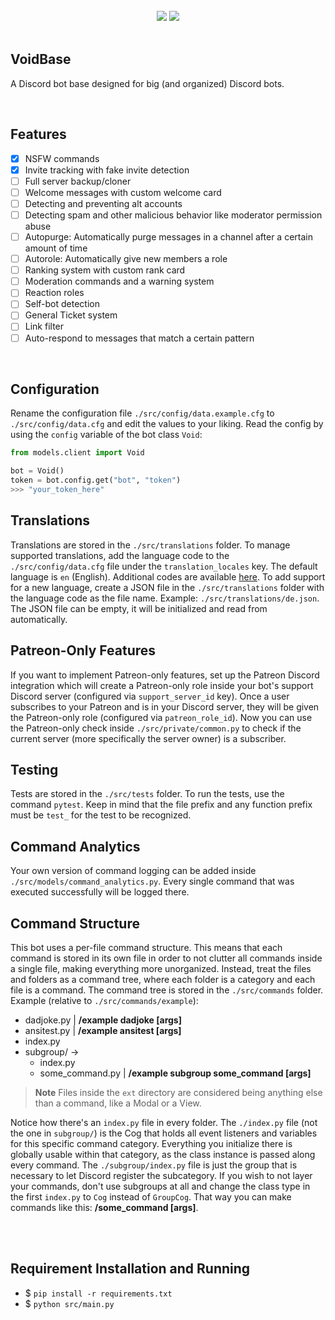 <br/>

<div align="center">
    <img src="https://img.shields.io/static/v1?label=version&message=1.0.0&color=ff00ff" />
    <img src="https://img.shields.io/static/v1?label=discord help&message=qxh&color=7289d9" />
</div>

<br/>

## VoidBase
A Discord bot base designed for big (and organized) Discord bots.

<br/>

## Features
- [x] NSFW commands
- [x] Invite tracking with fake invite detection
- [ ] Full server backup/cloner
- [ ] Welcome messages with custom welcome card
- [ ] Detecting and preventing alt accounts
- [ ] Detecting spam and other malicious behavior like moderator permission abuse
- [ ] Autopurge: Automatically purge messages in a channel after a certain amount of time
- [ ] Autorole: Automatically give new members a role
- [ ] Ranking system with custom rank card
- [ ] Moderation commands and a warning system
- [ ] Reaction roles
- [ ] Self-bot detection
- [ ] General Ticket system
- [ ] Link filter
- [ ] Auto-respond to messages that match a certain pattern

<br/>

## Configuration
Rename the configuration file `./src/config/data.example.cfg` to `./src/config/data.cfg` and edit the values to your liking.
Read the config by using the `config` variable of the bot class `Void`:

```python
from models.client import Void

bot = Void()
token = bot.config.get("bot", "token")
>>> "your_token_here"
```

## Translations
Translations are stored in the `./src/translations` folder. To manage supported translations, add the language code to the `./src/config/data.cfg` file under the `translation_locales` key. The default language is `en` (English).
Additional codes are available [here](https://www.science.co.il/language/Locale-codes.php). To add support for a new language, create a JSON file in the `./src/translations` folder with the language code as the file name. Example: `./src/translations/de.json`. The JSON file can be empty, it will be initialized and read from automatically.

## Patreon-Only Features
If you want to implement Patreon-only features, set up the Patreon Discord integration which will create a Patreon-only role inside your bot's support Discord server (configured via `support_server_id` key). Once a user subscribes to your Patreon and is in your Discord server, they will be given the Patreon-only role (configured via `patreon_role_id`). Now you can use the Patreon-only check inside `./src/private/common.py` to check if the current server (more specifically the server owner) is a subscriber.

## Testing
Tests are stored in the `./src/tests` folder. To run the tests, use the command `pytest`. Keep in mind that the file prefix and any function prefix must be `test_` for the test to be recognized.

## Command Analytics
Your own version of command logging can be added inside `./src/models/command_analytics.py`. Every single command that was executed successfully will be logged there.

## Command Structure
This bot uses a per-file command structure. This means that each command is stored in its own file in order to not clutter all commands inside a single file, making everything more unorganized. Instead, treat the files and folders as a command tree, where each folder is a category and each file is a command. The command tree is stored in the `./src/commands` folder. Example (relative to `./src/commands/example`):

- dadjoke.py | **/example dadjoke [args]**
- ansitest.py | **/example ansitest [args]**
- index.py
- subgroup/ ->
    - index.py
    - some_command.py | **/example subgroup some_command [args]**

> **Note**
> Files inside the `ext` directory are considered being anything else than a command, like a Modal or a View.

Notice how there's an `index.py` file in every folder. The `./index.py` file (not the one in `subgroup/`) is the Cog that holds all event listeners and variables for this specific command category. Everything you initialize there is globally usable within that category, as the class instance is passed along every command. The `./subgroup/index.py` file is just the group that is necessary to let Discord register the subcategory. If you wish to not layer your commands, don't use subgroups at all and change the class type in the first `index.py` to `Cog` instead of `GroupCog`. That way you can make commands like this: **/some_command [args]**.


<br/>
<br/>

## Requirement Installation and Running
-   $ `pip install -r requirements.txt`
-   $ `python src/main.py`
